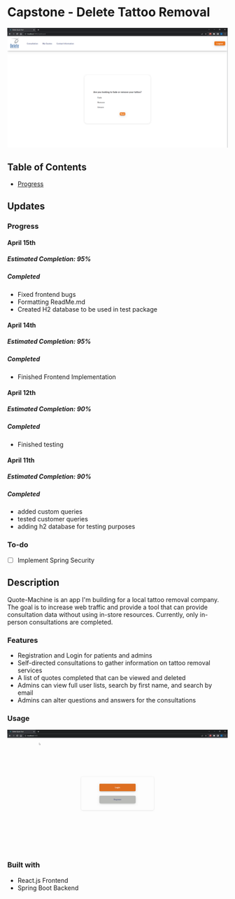 # Capstone - Delete Tattoo Removal



<div>
  <kbd>
    <img src="Delete-Dashboard.PNG" />
  </kbd>
</div>

## Table of Contents
- [Progress](##Updates)

## Updates

### Progress
#### April 15th
##### Estimated Completion: 95%
##### Completed
- Fixed frontend bugs
- Formatting ReadMe.md
- Created H2 database to be used in test package

#### April 14th
##### Estimated Completion: 95%
##### Completed
- Finished Frontend Implementation

#### April 12th
##### Estimated Completion: 90%
##### Completed
- Finished testing

#### April 11th
##### Estimated Completion: 90%
##### Completed
- added custom queries
- tested customer queries
- adding h2 database for testing purposes

### To-do
- [ ] Implement Spring Security
## Description

Quote-Machine is an app I'm building for a local tattoo removal company. The goal is to increase web traffic and provide
a tool that can provide consultation data without using in-store resources. Currently, only in-person consultations are completed.


### Features

- Registration and Login for patients and admins
- Self-directed consultations to gather information on tattoo removal services
- A list of quotes completed that can be viewed and deleted
- Admins can view full user lists, search by first name, and search by email
- Admins can alter questions and answers for the consultations

### Usage
![gif](Hnet-image.gif)

### Built with

- React.js Frontend
- Spring Boot Backend







